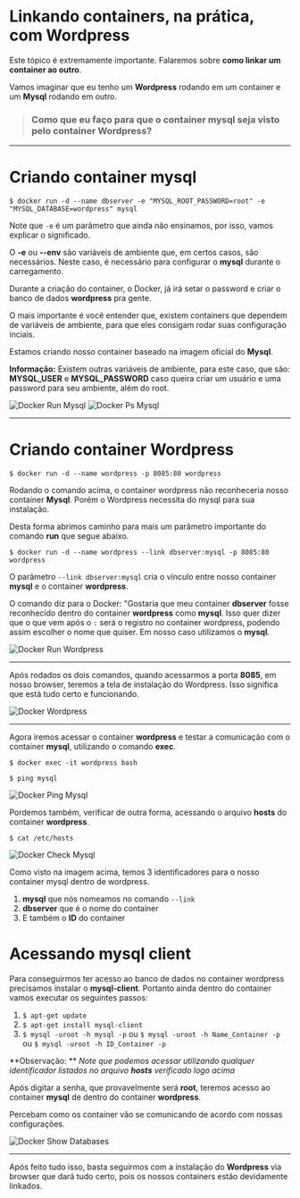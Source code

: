 # Linkando containers, na prática, com Wordpress

Este tópico é extremamente importante. Falaremos sobre **como linkar um container ao outro**.

Vamos imaginar que eu tenho um **Wordpress** rodando em um container e um **Mysql** rodando em outro. 

> ### Como que eu faço para que o container mysql seja visto pelo container Wordpress?

***

# Criando container mysql

`$ docker run -d --name dbserver -e "MYSQL_ROOT_PASSWORD=root" -e "MYSQL_DATABASE=wordpress" mysql`

Note que `-e` é um parâmetro que ainda não ensinamos, por isso, vamos explicar o significado.

O **-e** ou **--env** são variáveis de ambiente que, em certos casos, são necessários. Neste caso, é necessário para configurar o **mysql** durante o carregamento.

Durante a criação do container, o Docker, já irá setar o password e criar o banco de dados **wordpress** pra gente.

O mais importante é você entender que, existem containers que dependem de variáveis de ambiente, para que eles consigam rodar suas configuração inciais.

Estamos criando nosso container baseado na imagem oficial do **Mysql**.

**Informação:** Existem outras variáveis de ambiente, para este caso, que são: **MYSQL_USER** e **MYSQL_PASSWORD** caso queira criar um usuário e uma password para seu ambiente, além do root.

![Docker Run Mysql](./images/docker-run-mysql.png "Docker Run Mysql") 
![Docker Ps Mysql](./images/docker-ps-mysql.png "Docker Ps Mysql") 

***

# Criando container Wordpress

`$ docker run -d --name wordpress -p 8085:80 wordpress`

Rodando o comando acima, o container wordpress não reconheceria nosso container **Mysql**. Porém o Wordpress necessita do mysql para sua instalação.

Desta forma abrimos caminho para mais um parâmetro importante do comando **run** que segue abaixo.

`$ docker run -d --name wordpress --link dbserver:mysql -p 8085:80 wordpress`

O parâmetro `--link dbserver:mysql` cria o vínculo entre nosso container **mysql** e o container **wordpress**. 

O comando diz para o Docker: "Gostaria que meu container **dbserver** fosse reconhecido dentro do container **wordpress** como **mysql**. Isso quer dizer que o que vem após o `:` será o registro no container wordpress, podendo assim escolher o nome que quiser. Em nosso caso utilizamos o **mysql**.

![Docker Run Wordpress](./images/docker-run-wordpress.png "Docker Run Wordpress") 

***

Após rodados os dois comandos, quando acessarmos a porta **8085**, em nosso browser, teremos a tela de instalação do Wordpress. Isso significa que está tudo certo e funcionando.

![Docker Wordpress](./images/docker-wordpress.png "Docker Wordpress") 

***

Agora iremos acessar o container **wordpress** e testar a comunicação com o container **mysql**, utilizando o comando **exec**.

`$ docker exec -it wordpress bash`

`$ ping mysql`

![Docker Ping Mysql](./images/docker-ping-mysql.png "Docker Ping Mysql") 

Pordemos também, verificar de outra forma, acessando o arquivo **hosts** do container **wordpress**.

`$ cat /etc/hosts`

![Docker Check Mysql](./images/docker-check-mysql.png "Docker Check Mysql")

Como visto na imagem acima, temos 3 identificadores para o nosso container mysql dentro de wordpress.
 
 1. **mysql** que nós nomeamos no comando `--link`
 2. **dbserver** que é o nome do container
 3. E também o **ID** do container

# Acessando mysql client

Para conseguirmos ter acesso ao banco de dados no container wordpress precisamos instalar o **mysql-client**. Portanto ainda dentro do container vamos executar os seguintes passos:

1. `$ apt-get update`
2. `$ apt-get install mysql-client`
3. `$ mysql -uroot -h mysql -p` ou `$ mysql -uroot -h Name_Container -p` ou `$ mysql -uroot -h ID_Container -p`

**Observação: ** _Note que podemos acessar utilizando qualquer identificador listados no arquivo **hosts** verificado logo acima_

Após digitar a senha, que provavelmente será **root**, teremos acesso ao container **mysql** de dentro do container **wordpress**.

Percebam como os container vão se comunicando de acordo com nossas configurações.

![Docker Show Databases](./images/docker-show-databases.png "Docker Show Databases")

***

Após feito tudo isso, basta seguirmos com a instalação do **Wordpress** via browser que dará tudo certo, pois os nossos containers estão devidamente linkados.

